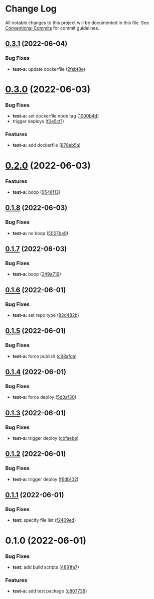 # Change Log

All notable changes to this project will be documented in this file.
See [Conventional Commits](https://conventionalcommits.org) for commit guidelines.

## [0.3.1](https://github.com/chiel/pnpm-monorepo/compare/@chiel/test-a@0.3.0...@chiel/test-a@0.3.1) (2022-06-04)


### Bug Fixes

* **test-a:** update dockerfile ([2febf8e](https://github.com/chiel/pnpm-monorepo/commit/2febf8e9638df4cd835ca7e3573fefdbd9a24848))





# [0.3.0](https://github.com/chiel/pnpm-monorepo/compare/@chiel/test-a@0.2.0...@chiel/test-a@0.3.0) (2022-06-03)


### Bug Fixes

* **test-a:** set dockerfile node tag ([1000b4d](https://github.com/chiel/pnpm-monorepo/commit/1000b4da5fb7b884276c4e1b53e2a7a5a4c728bf))
* trigger deploys ([f0e5cf1](https://github.com/chiel/pnpm-monorepo/commit/f0e5cf1d388f8ec0cf8ce968f688c01d4256d536))


### Features

* **test-a:** add dockerfile ([878eb5a](https://github.com/chiel/pnpm-monorepo/commit/878eb5a5f116a33d611e3339a3f297a961448b99))





# [0.2.0](https://github.com/chiel/pnpm-monorepo/compare/@chiel/test-a@0.1.8...@chiel/test-a@0.2.0) (2022-06-03)


### Features

* **test-a:** boop ([9548f13](https://github.com/chiel/pnpm-monorepo/commit/9548f13ae309889cf379a74e0393e843828851fd))





## [0.1.8](https://github.com/chiel/pnpm-monorepo/compare/@chiel/test-a@0.1.7...@chiel/test-a@0.1.8) (2022-06-03)


### Bug Fixes

* **test-a:** no boop ([5007be9](https://github.com/chiel/pnpm-monorepo/commit/5007be98214ccc743a2e3b5e95a4d43973686519))





## [0.1.7](https://github.com/chiel/pnpm-monorepo/compare/@chiel/test-a@0.1.6...@chiel/test-a@0.1.7) (2022-06-03)


### Bug Fixes

* **test-a:** boop ([349a719](https://github.com/chiel/pnpm-monorepo/commit/349a7191171cfb565fbaa52e7a15d9e61efa69f3))





## [0.1.6](https://github.com/chiel/pnpm-monorepo/compare/@chiel/test-a@0.1.5...@chiel/test-a@0.1.6) (2022-06-01)


### Bug Fixes

* **test-a:** set repo type ([82d482b](https://github.com/chiel/pnpm-monorepo/commit/82d482b0b5478a9582d552e1b191fd74ce7ba87e))





## [0.1.5](https://github.com/chiel/pnpm-monorepo/compare/@chiel/test-a@0.1.4...@chiel/test-a@0.1.5) (2022-06-01)


### Bug Fixes

* **test-a:** force publish ([c98afda](https://github.com/chiel/pnpm-monorepo/commit/c98afda540e4d163c44dbc70e07d9ed0934aaa46))





## [0.1.4](https://github.com/chiel/pnpm-monorepo/compare/@chiel/test-a@0.1.3...@chiel/test-a@0.1.4) (2022-06-01)


### Bug Fixes

* **test-a:** force deploy ([5d3af30](https://github.com/chiel/pnpm-monorepo/commit/5d3af306fd8f0524c86ea4e286bf910b5458d8aa))





## [0.1.3](https://github.com/chiel/pnpm-monorepo/compare/@chiel/test-a@0.1.2...@chiel/test-a@0.1.3) (2022-06-01)


### Bug Fixes

* **test-a:** trigger deploy ([cbfaebe](https://github.com/chiel/pnpm-monorepo/commit/cbfaebe3251f081ed69223afe674dcf510c75126))





## [0.1.2](https://github.com/chiel/pnpm-monorepo/compare/@chiel/test-a@0.1.1...@chiel/test-a@0.1.2) (2022-06-01)


### Bug Fixes

* **test-a:** trigger deploy ([f6db102](https://github.com/chiel/pnpm-monorepo/commit/f6db102414459395cf4ecc6d1a8b5ce446eef1d3))





## [0.1.1](https://github.com/chiel/pnpm-monorepo/compare/@chiel/test-a@0.1.0...@chiel/test-a@0.1.1) (2022-06-01)


### Bug Fixes

* **test:** specify file list ([f2409ed](https://github.com/chiel/pnpm-monorepo/commit/f2409ed82e0143c14fbea5a6710f38c8a11ab5c5))





# 0.1.0 (2022-06-01)


### Bug Fixes

* **test:** add build scripts ([4891fa7](https://github.com/chiel/pnpm-monorepo/commit/4891fa7549fa90ebe3d6062adacbd85f90d13423))


### Features

* **test-a:** add test package ([d807738](https://github.com/chiel/pnpm-monorepo/commit/d807738a114de025e5a0d066d0388997211fa150))
